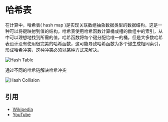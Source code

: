 # 哈希表

在计算中，哈希表( hash map )是实现关联数组抽象数据类型的数据结构，这是一种可以将键映射到值的结构。哈希表使用哈希函数计算桶或槽的数组中的索引，从中可以理想地找到所需的值，哈希函数将每个键分配给唯一的桶，但是大多数哈希表设计没有使用很完美的哈希函数，这可能导致哈希函数为多个键生成相同索引，形成哈希冲突，这种冲突必须以某种方式来解决。

![Hash Table](https://upload.wikimedia.org/wikipedia/commons/7/7d/Hash_table_3_1_1_0_1_0_0_SP.svg)

通过不同的哈希链解决哈希冲突

![Hash Collision](https://upload.wikimedia.org/wikipedia/commons/d/d0/Hash_table_5_0_1_1_1_1_1_LL.svg)

## 引用

- [Wikipedia](https://en.wikipedia.org/wiki/Hash_table)
- [YouTube](https://www.youtube.com/watch?v=shs0KM3wKv8&index=4&list=PLLXdhg_r2hKA7DPDsunoDZ-Z769jWn4R8)

